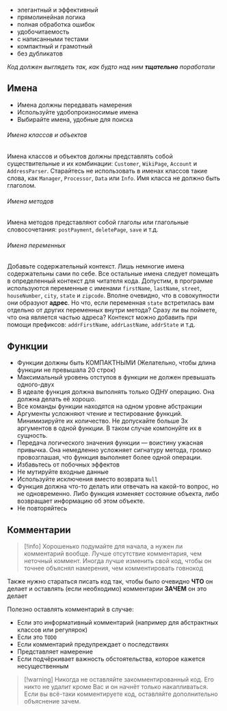 - элегантный и эффективный
- прямолинейная логика
- полная обработка ошибок
- удобочитаемость
- с написанными тестами
- компактный и грамотный
- без дубликатов

*Код должен выглядеть так, как будто над ним **тщательно** поработали*

## Имена
- Имена должны передавать намерения
- Используйте удобопроизносимые имена
- Выбирайте имена, удобные для поиска

###### Имена классов и объектов
Имена классов и объектов должны представлять собой существительные и их комбинации: `Customer`, `WikiPage`, `Account` и `AddressParser`. Старайтесь не использовать в именах классов такие слова, как `Manager`, `Processor`, `Data` или `Info`. Имя класса не должно быть глаголом.

###### Имена методов
Имена методов представляют собой глаголы или глагольные словосочетания: `postPayment`, `deletePage`, `save` и т.д.

###### Имена переменных
Добавьте содержательный контекст. Лишь немногие имена содержательны сами по себе. Все остальные имена следует помещать в определенный контекст для читателя кода. Допустим, в программе используются переменные с именами `firstName`, `lastName`, `street`, `houseNumber`, `city`, `state` и `zipcode`. Вполне очевидно, что в совокупности они образуют **адрес**. Но что, если переменная `state` встретилась вам отдельно от других переменных внутри метода? Сразу ли вы поймете, что она является частью адреса? Контекст можно добавить при помощи префиксов: `addrFirstName`, `addrLastName`, `addrState` и т.д.

## Функции
- Функции должны быть КОМПАКТНЫМИ (Желательно, чтобы длина функции не превышала 20 строк)
- Максимальный уровень отступов в функции не должен превышать одного-двух
- В идеале функция должна выполнять только ОДНУ операцию. Она должна делать её хорошо.
-  Все команды функции находятся на одном уровне абстракции
- Аргументы усложняют чтение и тестирование функций. Минимизируйте их количество. Не допускайте больше 3х аргументов в одной функции. В таком случае компонуйте их в сущность.
- Передача логического значения функции — воистину ужасная привычка. Она немедленно усложняет сигнатуру ­метода, громко провозглашая, что функция выполняет более одной операции.
- Избавьтесь от побочных эффектов
- Не мутируйте входные данные
- Используйте исключения вместо возврата `Null`
- Функция должна что-то делать или отвечать на какой-то вопрос, но не одновременно. Либо функция изменяет состояние объекта, либо возвращает информацию об этом объекте.
- Не повторяйтесь

## Комментарии
>[!info] Хорошенько подумайте для начала, а нужен ли комментарий вообще. Лучше отсутствие комментария, чем неточный коммент. Иногда лучше изменить свой код, чтобы он точнее объяснял намерения, чем комментировать говнокод

Также нужно стараться писать код так, чтобы было очевидно **ЧТО** он делает и оставлять (если необходимо) комментарии **ЗАЧЕМ** он это делает

Полезно оставлять комментарий в случае:
- Если это информативный комментарий (например для абстрактных классов или регулярок)
- Если это `TODO`
- Если комментарий предупреждает о последствиях
- Представляет намерение
- Если подчёркивает важность обстоятельства, которое кажется несущественным

>[!warning] Никогда не оставляйте закомментированный код. Его никто не удалит кроме Вас и он начнёт только накапливаться. Если вы всё-таки комментируете код, оставляйте дополнительно объяснение зачем.




